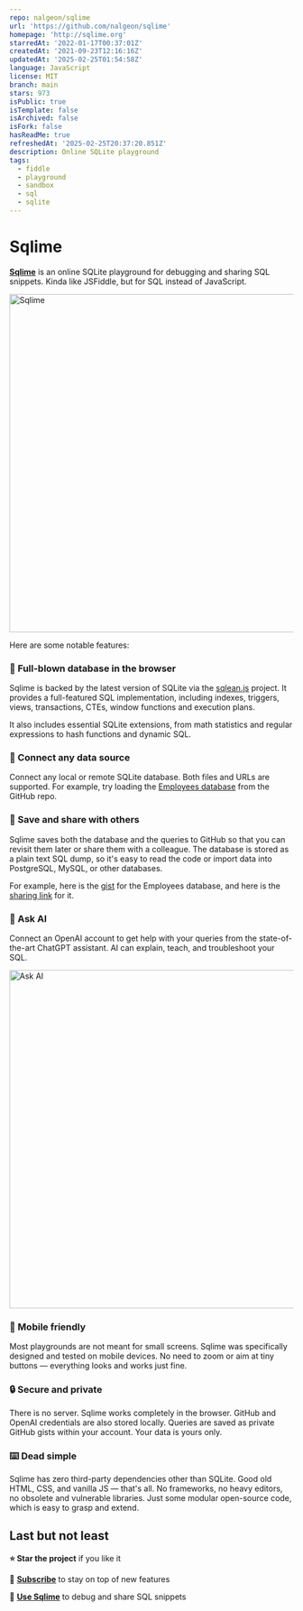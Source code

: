 ```yaml
---
repo: nalgeon/sqlime
url: 'https://github.com/nalgeon/sqlime'
homepage: 'http://sqlime.org'
starredAt: '2022-01-17T00:37:01Z'
createdAt: '2021-09-23T12:16:16Z'
updatedAt: '2025-02-25T01:54:58Z'
language: JavaScript
license: MIT
branch: main
stars: 973
isPublic: true
isTemplate: false
isArchived: false
isFork: false
hasReadMe: true
refreshedAt: '2025-02-25T20:37:20.851Z'
description: Online SQLite playground
tags:
  - fiddle
  - playground
  - sandbox
  - sql
  - sqlite
---
```


# Sqlime

**[Sqlime](http://sqlime.org/)** is an online SQLite playground for debugging and sharing SQL snippets. Kinda like JSFiddle, but for SQL instead of JavaScript.

<a href="https://sqlime.org/">
    <img src="./img/sqlime.jpg" alt="Sqlime" width="600">
</a>

Here are some notable features:

### 🔋 Full-blown database in the browser

Sqlime is backed by the latest version of SQLite via the [sqlean.js](https://github.com/nalgeon/sqlean.js) project. It provides a full-featured SQL implementation, including indexes, triggers, views, transactions, CTEs, window functions and execution plans.

It also includes essential SQLite extensions, from math statistics and regular expressions to hash functions and dynamic SQL.

### 🔌 Connect any data source

Connect any local or remote SQLite database. Both files and URLs are supported. For example, try loading the [Employees database](http://sqlime.org/#https://raw.githubusercontent.com/nalgeon/sqliter/main/employees.en.db) from the GitHub repo.

### 🔗 Save and share with others

Sqlime saves both the database and the queries to GitHub so that you can revisit them later or share them with a colleague. The database is stored as a plain text SQL dump, so it's easy to read the code or import data into PostgreSQL, MySQL, or other databases.

For example, here is the [gist](https://gist.github.com/nalgeon/e012594111ce51f91590c4737e41a046) for the Employees database, and here is the [sharing link](https://sqlime.org/#gist:e012594111ce51f91590c4737e41a046) for it.

### 🤖 Ask AI

Connect an OpenAI account to get help with your queries from the state-of-the-art ChatGPT assistant. AI can explain, teach, and troubleshoot your SQL.

<img src="./img/sqlime-ai.jpg" alt="Ask AI" width="600">

### 📱 Mobile friendly

Most playgrounds are not meant for small screens. Sqlime was specifically designed and tested on mobile devices. No need to zoom or aim at tiny buttons — everything looks and works just fine.

### 🔒 Secure and private

There is no server. Sqlime works completely in the browser. GitHub and OpenAI credentials are also stored locally. Queries are saved as private GitHub gists within your account. Your data is yours only.

### ⌨️ Dead simple

Sqlime has zero third-party dependencies other than SQLite. Good old HTML, CSS, and vanilla JS — that's all. No frameworks, no heavy editors, no obsolete and vulnerable libraries. Just some modular open-source code, which is easy to grasp and extend.

## Last but not least

**⭐️ Star the project** if you like it

🚀 [**Subscribe**](https://antonz.org/subscribe/) to stay on top of new features

🍋 [**Use Sqlime**](https://sqlime.org/) to debug and share SQL snippets
